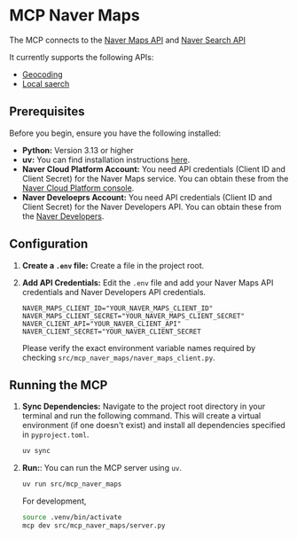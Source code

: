 # MCP Naver Maps

The MCP connects to the [Naver Maps API](https://www.ncloud.com/product/applicationService/maps) and [Naver Search API](https://developers.naver.com/products/service-api/search/search.md)

It currently supports the following APIs:
* [Geocoding](https://api.ncloud-docs.com/docs/application-maps-geocoding)
* [Local saerch](https://developers.naver.com/docs/serviceapi/search/local/local.md#%EC%A7%80%EC%97%AD)

## Prerequisites

Before you begin, ensure you have the following installed:

* **Python:** Version 3.13 or higher
* **uv:** You can find installation instructions [here](https://github.com/astral-sh/uv).
* **Naver Cloud Platform Account:** You need API credentials (Client ID and Client Secret) for the Naver Maps service. You can obtain these from the [Naver Cloud Platform console](https://www.ncloud.com/).
* **Naver Develoeprs Account:** You need API credentials (Client ID and Client Secret) for the Naver Developers API. You can obtain these from the [Naver Developers](https://developers.naver.com/main/).

## Configuration

1. **Create a `.env` file:**  Create a file in the project root.

2. **Add API Credentials:** Edit the `.env` file and add your Naver Maps API credentials and Naver Developers API credentials.
    ```.env
    NAVER_MAPS_CLIENT_ID="YOUR_NAVER_MAPS_CLIENT_ID"
    NAVER_MAPS_CLIENT_SECRET="YOUR_NAVER_MAPS_CLIENT_SECRET"
    NAVER_CLIENT_API="YOUR_NAVER_CLIENT_API"
    NAVER_CLIENT_SECRET="YOUR_NAVER_CLIENT_SECRET
    ```
    Please verify the exact environment variable names required by checking `src/mcp_naver_maps/naver_maps_client.py`.

## Running the MCP

1. **Sync Dependencies:** Navigate to the project root directory in your terminal and run the following command. This will create a virtual environment (if one doesn't exist) and install all dependencies specified in `pyproject.toml`.
    ```bash
    uv sync
    ```

2. **Run:**: You can run the MCP server using `uv`.
    ```bash
    uv run src/mcp_naver_maps
    ```

    For development,
    ```bash
    source .venv/bin/activate
    mcp dev src/mcp_naver_maps/server.py
    ```
